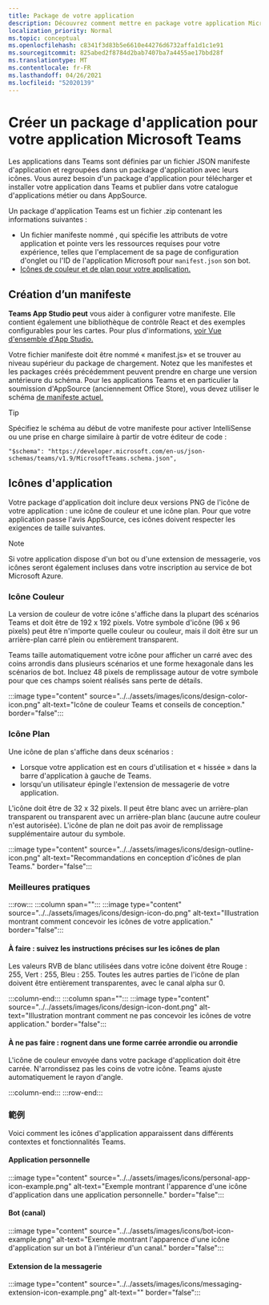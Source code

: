 ```yaml
---
title: Package de votre application
description: Découvrez comment mettre en package votre application Microsoft Teams pour le test, le téléchargement et la publication dans le Store.
localization_priority: Normal
ms.topic: conceptual
ms.openlocfilehash: c8341f3d83b5e6610e44276d6732affa1d1c1e91
ms.sourcegitcommit: 825abed2f8784d2bab7407ba7a4455ae17bbd28f
ms.translationtype: MT
ms.contentlocale: fr-FR
ms.lasthandoff: 04/26/2021
ms.locfileid: "52020139"
---
```

# <a name="create-an-app-package-for-your-microsoft-teams-app"></a>Créer un package d'application pour votre application Microsoft Teams

Les applications dans Teams sont définies par un fichier JSON manifeste d'application et regroupées dans un package d'application avec leurs icônes. Vous aurez besoin d'un package d'application pour télécharger et installer votre application dans Teams et publier dans votre catalogue d'applications métier ou dans AppSource.

Un package d'application Teams est un fichier .zip contenant les informations suivantes :

* Un fichier manifeste nommé , qui spécifie les attributs de votre application et pointe vers les ressources requises pour votre expérience, telles que l'emplacement de sa page de configuration d'onglet ou l'ID de l'application Microsoft pour `manifest.json` son bot.
* [Icônes de couleur et de plan pour votre application.](#app-icons)

## <a name="creating-a-manifest"></a>Création d’un manifeste

**Teams App Studio peut** vous aider à configurer votre manifeste. Elle contient également une bibliothèque de contrôle React et des exemples configurables pour les cartes. Pour plus d'informations, [voir Vue d'ensemble d'App Studio.](~/concepts/build-and-test/app-studio-overview.md)

Votre fichier manifeste doit être nommé « manifest.js» et se trouver au niveau supérieur du package de chargement. Notez que les manifestes et les packages créés précédemment peuvent prendre en charge une version antérieure du schéma. Pour les applications Teams et en particulier la soumission d'AppSource (anciennement Office Store), vous devez utiliser le schéma [de manifeste actuel.](~/resources/schema/manifest-schema.md)

> [!TIP]
> Spécifiez le schéma au début de votre manifeste pour activer IntelliSense ou une prise en charge similaire à partir de votre éditeur de code :
>
> `"$schema": "https://developer.microsoft.com/en-us/json-schemas/teams/v1.9/MicrosoftTeams.schema.json",`
 
## <a name="app-icons"></a>Icônes d'application

Votre package d'application doit inclure deux versions PNG de l'icône de votre application : une icône de couleur et une icône plan. Pour que votre application passe l'avis AppSource, ces icônes doivent respecter les exigences de taille suivantes.

> [!Note]
> Si votre application dispose d'un bot ou d'une extension de messagerie, vos icônes seront également incluses dans votre inscription au service de bot Microsoft Azure.

### <a name="color-icon"></a>Icône Couleur

La version de couleur de votre icône s'affiche dans la plupart des scénarios Teams et doit être de 192 x 192 pixels. Votre symbole d'icône (96 x 96 pixels) peut être n'importe quelle couleur ou couleur, mais il doit être sur un arrière-plan carré plein ou entièrement transparent.

Teams taille automatiquement votre icône pour afficher un carré avec des coins arrondis dans plusieurs scénarios et une forme hexagonale dans les scénarios de bot. Incluez 48 pixels de remplissage autour de votre symbole pour que ces champs soient réalisés sans perte de détails.

:::image type="content" source="../../assets/images/icons/design-color-icon.png" alt-text="Icône de couleur Teams et conseils de conception." border="false":::

### <a name="outline-icon"></a>Icône Plan

Une icône de plan s'affiche dans deux scénarios :

* Lorsque votre application est en cours d'utilisation et « hissée » dans la barre d'application à gauche de Teams.
* lorsqu'un utilisateur épingle l'extension de messagerie de votre application.

L'icône doit être de 32 x 32 pixels. Il peut être blanc avec un arrière-plan transparent ou transparent avec un arrière-plan blanc (aucune autre couleur n'est autorisée). L'icône de plan ne doit pas avoir de remplissage supplémentaire autour du symbole.

:::image type="content" source="../../assets/images/icons/design-outline-icon.png" alt-text="Recommandations en conception d'icônes de plan Teams." border="false":::

### <a name="best-practices"></a>Meilleures pratiques

:::row:::
   :::column span="":::
:::image type="content" source="../../assets/images/icons/design-icon-do.png" alt-text="Illustration montrant comment concevoir les icônes de votre application." border="false":::

#### <a name="do-follow-the-precise-outline-icon-guidelines"></a>À faire : suivez les instructions précises sur les icônes de plan

Les valeurs RVB de blanc utilisées dans votre icône doivent être Rouge : 255, Vert : 255, Bleu : 255. Toutes les autres parties de l'icône de plan doivent être entièrement transparentes, avec le canal alpha sur 0.

   :::column-end:::
   :::column span="":::
:::image type="content" source="../../assets/images/icons/design-icon-dont.png" alt-text="Illustration montrant comment ne pas concevoir les icônes de votre application." border="false":::

#### <a name="dont-crop-in-a-circular-or-rounded-square-shape"></a>À ne pas faire : rognent dans une forme carrée arrondie ou arrondie

L'icône de couleur envoyée dans votre package d'application doit être carrée. N'arrondissez pas les coins de votre icône. Teams ajuste automatiquement le rayon d'angle.

   :::column-end:::
:::row-end:::

### <a name="examples"></a>範例

Voici comment les icônes d'application apparaissent dans différents contextes et fonctionnalités Teams.

#### <a name="personal-app"></a>Application personnelle

:::image type="content" source="../../assets/images/icons/personal-app-icon-example.png" alt-text="Exemple montrant l'apparence d'une icône d'application dans une application personnelle." border="false":::

#### <a name="bot-channel"></a>Bot (canal)

:::image type="content" source="../../assets/images/icons/bot-icon-example.png" alt-text="Exemple montrant l'apparence d'une icône d'application sur un bot à l'intérieur d'un canal." border="false":::

#### <a name="messaging-extension"></a>Extension de la messagerie

:::image type="content" source="../../assets/images/icons/messaging-extension-icon-example.png" alt-text="<texte de>" border="false":::
